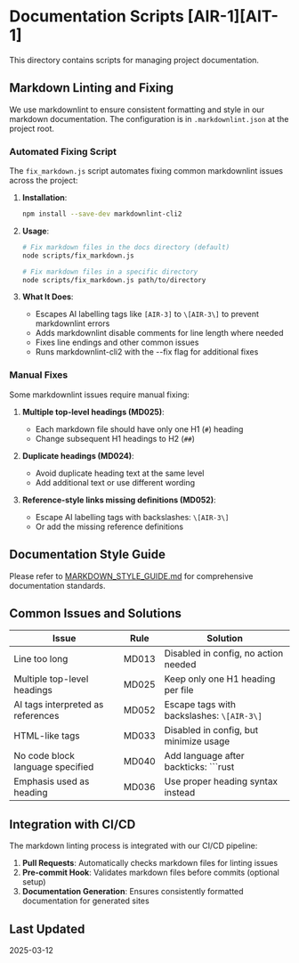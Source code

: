 # Documentation Scripts \[AIR-1\]\[AIT-1\]

<!-- markdownlint-disable MD013 line-length -->

This directory contains scripts for managing project documentation.

## Markdown Linting and Fixing

We use markdownlint to ensure consistent formatting and style in our markdown documentation. The configuration is in `.markdownlint.json` at the project root.

### Automated Fixing Script

The `fix_markdown.js` script automates fixing common markdownlint issues across the project:

1. **Installation**:
   ```bash
   npm install --save-dev markdownlint-cli2
   ```

2. **Usage**:
   ```bash
   # Fix markdown files in the docs directory (default)
   node scripts/fix_markdown.js

   # Fix markdown files in a specific directory
   node scripts/fix_markdown.js path/to/directory
   ```

3. **What It Does**:
   - Escapes AI labelling tags like `[AIR-3]` to `\[AIR-3\]` to prevent markdownlint errors
   - Adds markdownlint disable comments for line length where needed
   - Fixes line endings and other common issues
   - Runs markdownlint-cli2 with the --fix flag for additional fixes

### Manual Fixes

Some markdownlint issues require manual fixing:

1. **Multiple top-level headings (MD025)**:
   - Each markdown file should have only one H1 (`#`) heading
   - Change subsequent H1 headings to H2 (`##`)

2. **Duplicate headings (MD024)**:
   - Avoid duplicate heading text at the same level
   - Add additional text or use different wording

3. **Reference-style links missing definitions (MD052)**:
   - Escape AI labelling tags with backslashes: `\[AIR-3\]`
   - Or add the missing reference definitions

## Documentation Style Guide

Please refer to [MARKDOWN_STYLE_GUIDE.md](../docs/MARKDOWN_STYLE_GUIDE.md) for comprehensive documentation standards.

## Common Issues and Solutions

| Issue | Rule | Solution |
|-------|------|----------|
| Line too long | MD013 | Disabled in config, no action needed |
| Multiple top-level headings | MD025 | Keep only one H1 heading per file |
| AI tags interpreted as references | MD052 | Escape tags with backslashes: `\[AIR-3\]` |
| HTML-like tags | MD033 | Disabled in config, but minimize usage |
| No code block language specified | MD040 | Add language after backticks: ```rust |
| Emphasis used as heading | MD036 | Use proper heading syntax instead |

## Integration with CI/CD

The markdown linting process is integrated with our CI/CD pipeline:

1. **Pull Requests**: Automatically checks markdown files for linting issues
2. **Pre-commit Hook**: Validates markdown files before commits (optional setup)
3. **Documentation Generation**: Ensures consistently formatted documentation for generated sites

## Last Updated

2025-03-12 